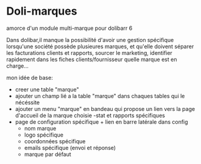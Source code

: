# Doli-marques
amorce d'un module multi-marque pour dolibarr 6 

Dans dolibar,il manque la possibilité d'avoir une gestion spécifique lorsqu'une société possède plusieures marques, et qu'elle doivent séparer les facturations clients et rapports, sourcer le marketing, identifier rapidement dans les fiches clients/fournisseur quelle marque est en charge...

mon  idée de base:
- creer une table "marque"
- ajouter un champ lié a la table "marque" dans chaques tables qui le nécéssite
- ajouter un menu "marque" en bandeau qui propose un lien vers la page d'accueil de la marque choisie
  -stat et rapports spécifiques
- page de configuration spécifique + lien en barre latérale dans config 
  - nom marque
  - logo spécifique
  - coordonnées spécifique
  - emails spécifique (envoi et réponse)
  - marque par défaut
